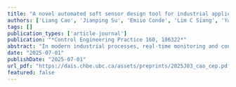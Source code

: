 ```yaml
---
title: "A novel automated soft sensor design tool for industrial applications based on machine learning"
authors: ['Liang Cao', 'Jianping Su', 'Emiio Conde', 'Lim C Siang', 'Yankai Cao', 'Bhushan Gopaluni']
tags: []
publication_types: ['article-journal']
publication: "*Control Engineering Practice 160, 106322*"
abstract: "In modern industrial processes, real-time monitoring and control of key quality variables are crucial but challenging due to measurement limitations and process complexities. Traditional methods for developing soft sensor models are not only time-consuming and labor-intensive but also require substantial expertise in machine learning, and often lack user-friendly interfaces, thereby limiting their accessibility to engineers in the field. To address these issues, this paper introduces an easy-to-use, open and efficient automated soft sensor design tool called Soft Sensor Manager. The Soft Sensor Manager incorporates advanced supervised, semi-supervised, and causal machine learning algorithms to enable effective model development and deployment. It also provides functionalities such as data preprocessing, feature engineering, algorithm selection, hyperparameter optimization, model evaluation and online deployment within a user-friendly interface. The software’s effectiveness was demonstrated through its application in predicting light catalytic cracked oil yield using real industrial data. By automating the soft sensor design process, the Soft Sensor Manager enhances modeling efficiency and model quality, ultimately contributing to improved process monitoring and optimization in industrial settings."
date: "2025-07-01"
publishDate: "2025-07-01"
url_pdf: "https://dais.chbe.ubc.ca/assets/preprints/2025J03_cao_cep.pdf"
featured: false
---
```

